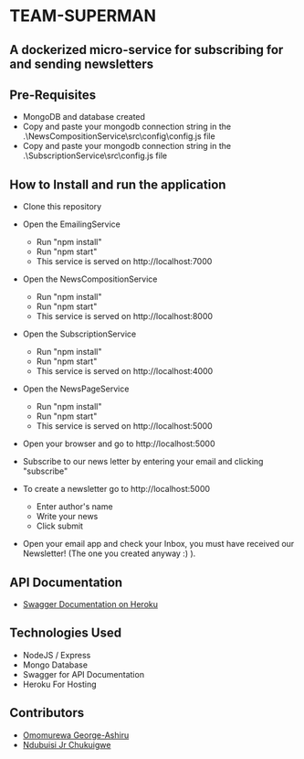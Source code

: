 # TEAM-SUPERMAN

## A dockerized micro-service for subscribing for and sending newsletters

## Pre-Requisites

- MongoDB and database created
- Copy and paste your mongodb connection string in the .\NewsCompositionService\src\config\config.js file
- Copy and paste your mongodb connection string in the .\SubscriptionService\src\config.js file

## How to Install and run the application

- Clone this repository
- Open the EmailingService 
    * Run "npm install"
    * Run "npm start"
    * This service is served on http://localhost:7000
- Open the NewsCompositionService
    * Run "npm install"
    * Run "npm start"
    * This service is served on http://localhost:8000
- Open the SubscriptionService
    * Run "npm install"
    * Run "npm start"
    * This service is served on http://localhost:4000
- Open the NewsPageService
    * Run "npm install"
    * Run "npm start"
    * This service is served on http://localhost:5000

- Open your browser and go to http://localhost:5000
- Subscribe to our news letter by entering your email and clicking "subscribe"
- To create a newsletter go to http://localhost:5000
    * Enter author's name
    * Write your news
    * Click submit
- Open your email app and check your Inbox, you must have received our Newsletter! (The one you created anyway :) ). 

## API Documentation

- [Swagger Documentation on Heroku]()

## Technologies Used

- NodeJS / Express
- Mongo Database
- Swagger for API Documentation
- Heroku For Hosting

## Contributors

- [Omomurewa George-Ashiru](https://github.com/murewaashiru)
- [Ndubuisi Jr Chukuigwe](https://github.com/ndubuisijr)
